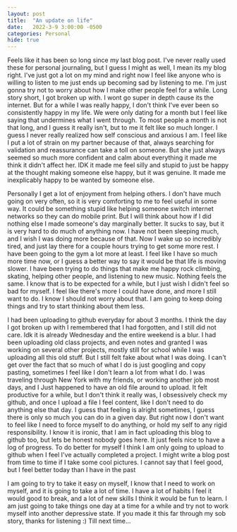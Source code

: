 ```yaml
---
layout: post
title:  "An update on life"
date:   2022-3-9 3:00:00 -0500
categories: Personal
hide: true
---
```

Feels like it has been so long since my last blog post. I've never really used these for personal journaling, but I guess I might as well, I mean its my blog right. I've just got a lot on my mind and right now I feel like anyone who is willing to listen to me just ends up becoming sad by listening to me. I'm just gonna try not to worry about how I make other people feel for a while. Long story short, I got broken up with. I wont go super in depth cause its the internet. But for a while I was really happy, I don't think I've ever been so consistently happy in my life. We were only dating for a month but I feel like saying that undermines what I went through. To most people a month is not that long, and I guess it really isn't, but to me it felt like so much longer. I guess I never really realized how self conscious and anxious I am. I feel like I put a lot of strain on my partner because of that, always searching for validation and reassurance can take a toll on someone. But she just always seemed so much more confident and calm about everything it made me think it didn't affect her. IDK it made me feel silly and stupid to just be happy at the thought making someone else happy, but it was genuine. It made me inexplicably happy to be wanted by someone else.

Personally I get a lot of enjoyment from helping others. I don't have much going on very often, so it is very comforting to me to feel useful in some way. It could be something stupid like helping someone switch internet networks so they can do mobile print. But I will think about how if I did nothing else I made someone's day marginally better. It sucks to say, but it is very hard to do much of anything now. I have not been sleeping much, and I wish I was doing more because of that. Now I wake up so incredibly tired, and just lay there for a couple hours trying to get some more rest. I have been going to the gym a lot more at least. I feel like I have so much more time now, or I guess a better way to say it would be that life is moving slower. I have been trying to do things that make me happy rock climbing, skating, helping other people, and listening to new music. Nothing feels the same. I know that is to be expected for a while, but I just wish I didn't feel so bad for myself. I feel like there's more I could have done, and more I still want to do. I know I should not worry about that. I am going to keep doing things and try to start thinking about them less.

I had been uploading to github everyday for about 3 months. I think the day I got broken up with I remembered that I had forgotten, and I still did not care. Idk it is already Wednesday and the entire weekend is a blur. I had been uploading old class projects, and even notes and granted I was working on several other projects, mostly still for school while I was uploading all this old stuff. But I still felt fake about what I was doing. I can't get over the fact that so much of what I do is just googling and copy pasting, sometimes I feel like I don't learn a lot from what I do. I was traveling through New York with my friends, or working another job most days, and I Just happened to have an old file around to upload. It felt productive for a while, but I don't think it really was, I obsessively check my github, and once I upload a file I feel content, like I don't need to do anything else that day. I guess that feeling is alright sometimes, I guess there is only so much you can do in a given day. But right now I don't want to feel like I need to force myself to do anything, or hold my self to any rigid responsibility. I know it is ironic, that I am in fact uploading this blog to github too, but lets be honest nobody goes here. It just feels nice to have a log of progress. To do better for myself I think I am only going to upload to github when I feel I've actually completed a project. I might write a blog post from time to time if I take some cool pictures. I cannot say that I feel good, but I feel better today than I have in the past

I am going to try to take it easy on myself, I know that I need to work on myself, and it is going to take a lot of time. I have a lot of habits I feel it would good to break, and a lot of new skills I think it would be fun to learn. I am just going to take things one day at a time for a while and try not to work myself into another depressive state. If you made it this far through my sob story, thanks for listening :)
Till next time...
